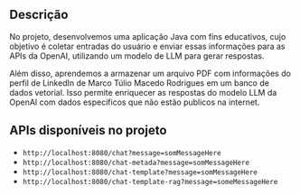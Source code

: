 ## Descrição

No projeto, desenvolvemos uma aplicação Java com fins educativos, cujo objetivo é coletar entradas do usuário e enviar essas informações para as APIs da OpenAI, utilizando um modelo de LLM para gerar respostas.

Além disso, aprendemos a armazenar um arquivo PDF com informações do perfil de LinkedIn de Marco Túlio Macedo Rodrigues em um banco de dados vetorial. Isso permite enriquecer as respostas do modelo LLM da OpenAI com dados específicos que não estão publicos na internet.

## APIs disponíveis no projeto

* `http://localhost:8080/chat?message=somMessageHere`
* `http://localhost:8080/chat-metada?message=somMessageHere`
* `http://localhost:8080/chat-template?message=somMessageHere`
* `http://localhost:8080/chat-template-rag?message=someMessageHere`
